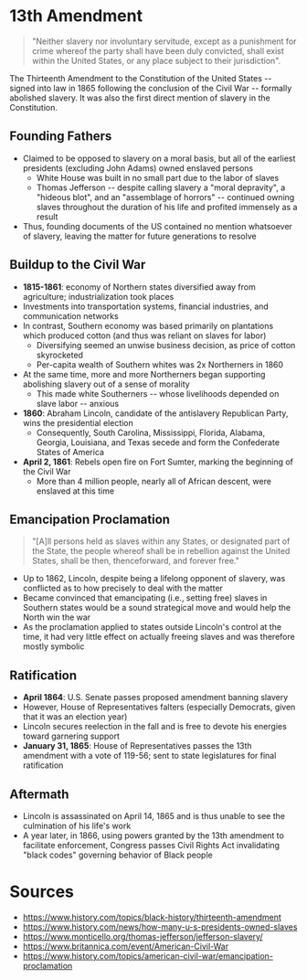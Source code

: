 # 13th Amendment

> "Neither slavery nor involuntary servitude, except as a punishment for crime whereof the party shall have been duly convicted, shall exist within the United States, or any place subject to their jurisdiction".

The Thirteenth Amendment to the Constitution of the United States -- signed into law in 1865 following the conclusion of the Civil War -- formally abolished slavery. It was also the first direct mention of slavery in the Constitution.

## Founding Fathers

- Claimed to be opposed to slavery on a moral basis, but all of the earliest presidents (excluding John Adams) owned enslaved persons
	- White House was built in no small part due to the labor of slaves
	- Thomas Jefferson -- despite calling slavery a "moral depravity", a "hideous blot", and an "assemblage of horrors" -- continued owning slaves throughout the duration of his life and profited immensely as a result
- Thus, founding documents of the US contained no mention whatsoever of slavery, leaving the matter for future generations to resolve

## Buildup to the Civil War

- **1815-1861**: economy of Northern states diversified away from agriculture; industrialization took places
- Investments into transportation systems, financial industries, and communication networks
- In contrast, Southern economy was based primarily on plantations which produced cotton (and thus was reliant on slaves for labor)
	- Diversifying seemed an unwise business decision, as price of cotton skyrocketed
	- Per-capita wealth of Southern whites was 2x Northerners in 1860
- At the same time, more and more Northerners began supporting abolishing slavery out of a sense of morality
	- This made white Southerners -- whose livelihoods depended on slave labor -- anxious
- **1860**: Abraham Lincoln, candidate of the antislavery Republican Party, wins the presidential election
	- Consequently, South Carolina, Mississippi, Florida, Alabama, Georgia, Louisiana, and Texas secede and form the Confederate States of America
- **April 2, 1861**: Rebels open fire on Fort Sumter, marking the beginning of the Civil War
	- More than 4 million people, nearly all of African descent, were enslaved at this time

## Emancipation Proclamation

> "[A]ll persons held as slaves within any States, or designated part of the State, the people whereof shall be in rebellion against the United States, shall be then, thenceforward, and forever free."

- Up to 1862, Lincoln, despite being a lifelong opponent of slavery, was conflicted as to how precisely to deal with the matter
- Became convinced that emancipating (i.e., setting free) slaves in Southern states would be a sound strategical move and would help the North win the war
- As the proclamation applied to states outside Lincoln's control at the time, it had very little effect on actually freeing slaves and was therefore mostly symbolic

## Ratification

- **April 1864**: U.S. Senate passes proposed amendment banning slavery
- However, House of Representatives falters (especially Democrats, given that it was an election year)
- Lincoln secures reelection in the fall and is free to devote his energies toward garnering support
- **January 31, 1865**: House of Representatives passes the 13th amendment with a vote of 119-56; sent to state legislatures for final ratification

## Aftermath

- Lincoln is assassinated on April 14, 1865 and is thus unable to see the culmination of his life's work
- A year later, in 1866, using powers granted by the 13th amendment to facilitate enforcement, Congress passes Civil Rights Act invalidating "black codes" governing behavior of Black people

# Sources

- https://www.history.com/topics/black-history/thirteenth-amendment
- https://www.history.com/news/how-many-u-s-presidents-owned-slaves
- https://www.monticello.org/thomas-jefferson/jefferson-slavery/
- https://www.britannica.com/event/American-Civil-War
- https://www.history.com/topics/american-civil-war/emancipation-proclamation
